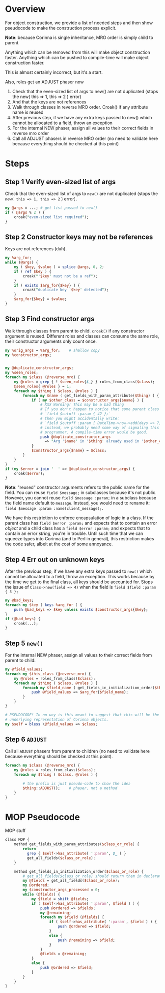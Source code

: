 # Overview

For object construction, we provide a list of needed steps and then show
pseudocode to make the construction process explicit.

**Note**: because Corinna is single inheritance, MRO order is simply child to
parent.

Anything which can be removed from this will make object construction
faster. Anything which can be pushed to compile-time will make object
construction faster.

This is almost certainly incorrect, but it's a start.

Also, roles get an ADJUST phaser now

1. Check that the even-sized list of args to new() are not duplicated
   (stops the new( this => 1, this => 2 ) error)
2. And that the keys are not references
3. Walk through classes in reverse MRO order. Croak() if any attribute
   name is reused
4. After previous step, if we have any extra keys passed to new() which cannot be
   allocated to a field, throw an exception
5. For the internal NEW phaser, assign all values to their correct fields in
   reverse mro order
6. Call all ADJUST phasers in reverse MRO order (no need to validate here because
   everything should be checked at this point)

# Steps

## Step 1 Verify even-sized list of args

Check that the even-sized list of args to `new()` are not duplicated (stops
the `new( this => 1, this => 2` ) error).

```perl
my @args = ...; # get list passed to new()
if ( @args % 2 ) {
    croak("even-sized list required");
}
```

## Step 2 Constructor keys may not be references

Keys are not references (duh).

```perl
my %arg_for;
while (@args) {
    my ( $key, $value ) = splice @args, 0, 2;
    if ( ref $key ) {
        croak("'$key' must not be a ref");
    }
    if ( exists $arg_for{$key} ) {
        croak("duplicate key '$key' detected");
    }
    $arg_for{$key} = $value;
}
```

## Step 3 Find constructor args

Walk through classes from parent to child. `croak()` if any
constructor argument is reused.  Different roles and classes can
consume the same role, their constructor arguments only count once.

```perl
my %orig_args = %arg_for;    # shallow copy
my %constructor_args;


my @duplicate_constructor_args;
my %seen_roles;
foreach my $class (@reverse_mro) {
    my @roles = grep { ! $seen_roles{$_} } roles_from_class($class);
	@seen_roles{ @roles } = 1;
    foreach my $thing ( $class, @roles ) {
        foreach my $name ( get_fields_with_param_attribute($thing) ) {
            if ( my $other_class = $constructor_args{$name} ) {
                # XXX Warning! This may be a bad thing
                # If you don't happen to notice that some parent class has done
                # `field $cutoff :param { 42 };`
                # then you might accidentally write:
                # `field $cutoff :param { DateTime->now->add(days => 7) };`
                # instead, we probably need some way of signaling this to the
                # programmer. A compile-time error would be good.
                push @duplicate_constructor_args 
                  => "Arg '$name' in '$thing' already used in '$other_class'";
            }
            $constructor_args{$name} = $class;
        }
    }
}
if (my $error = join '  ' => @duplicate_constructor_args) {
    croak($error);
}
```

**Note**: "reused" constructor arguments refers to the public name for the
field. You can reuse `field $message;` in subclasses because it's not public.
However, you cannot reuse `field $message :param;` in a subclass because the
field name default to `message`.  Instead, you would need to rename it: `field
$message :param :name(client_message);`.

We have this restriction to enforce encapsulation of logic in a class. If the
parent class has `field $error :param;` and expects that to contain an error
_object_ and a child class has a `field $error :param;` and expects that to
contain an error _string_, you're in trouble. Until such time that we can
squeeze types into Corinna (and to Perl in general), this restriction makes
the code safer, albeit at the cost of some annoyance.

## Step 4 Err out on unknown keys


After the previous step, if we have any extra keys passed to `new()` which cannot
be allocated to a field, throw an exception. This works because by the time we
get to the final class, all keys should be accounted for. Stops the issue of
`Class->new(field => 4)` when the field is `field $field :param { 3 };`

```perl
my @bad_keys;
foreach my $key ( keys %arg_for ) {
    push @bad_keys => $key unless exists $constructor_args{$key};
}
if (@bad_keys) {
    croak(...);
}
```

## Step 5 `new()`

For the internal NEW phaser, assign all values to their correct fields from
parent to child.

```perl
my @field_values;
foreach my $this_class (@reverse_mro) {
    my @roles = roles_from_class($class);
    foreach my $thing ( $class, @roles ) {
        foreach my $field_name ( get_fields_in_initialization_order($thing) ) {
            push @field_values => $arg_for{$field_name};
        }
    }
}

# PSEUDOCODE! In no way is this meant to suggest that this will be the
# underlying representation of Corinna objects.
my $self = bless \@field_values => $class;
```

## Step 6 `ADJUST`

Call all `ADJUST` phasers from parent to children (no need to validate here because
everything should be checked at this point).

```perl
foreach my $class (@reverse_mro) {
    my @roles = roles_from_class($class);
    foreach my $thing ( $class, @roles ) {

        # the prefix is just pseudo-code to show the idea
        $thing::ADJUST();    # phaser, not a method
    }
}
```

# MOP Pseudocode

MOP stuff

```perl
class MOP {
    method get_fields_with_param_attributes($class_or_role) {
        return
          grep { $self->has_attribute( ':param', $_ ) }
          get_all_fields($class_or_role);
    }

    method get_fields_in_initialization_order($class_or_role) {
        # get_all_fields($class_or_role) should return them in declaration order
        my @fields = get_all_fields($class_or_role);
        my @ordered;
        my $constructor_args_processed = 0;
        while (@fields) {
            my $field = shift @fields;
            if ( $self->has_attribute( ':param', $field ) ) {
                push @ordered => $fields;
                my @remaining;
                foreach my $field (@fields) {
                    if ( $self->has_attribute( ':param', $field ) ) {
                        push @ordered => $field;
                    }
                    else {
                        push @remaining => $field;
                    }
                }
                @fields = @remaining;
            }
            else {
                push @ordered => $field;
            }
        }
    }
}
```
